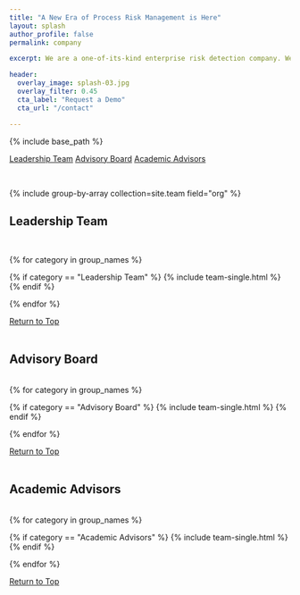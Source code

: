```yaml
---
title: "A New Era of Process Risk Management is Here"
layout: splash
author_profile: false
permalink: company

excerpt: We are a one-of-its-kind enterprise risk detection company. We help our customers improve their safety performance, increase bottom lines, and foster sustainability by addressing process risks in plant operations.  Powered by our expertise in risk management and large-scale machine learning, our unique approach has not only earned several patents but also a reputation as a disruptive technology that provides 'peripheral vision' to detect hidden risks.

header: 
  overlay_image: splash-03.jpg
  overlay_filter: 0.45
  cta_label: "Request a Demo"
  cta_url: "/contact"

---
```


{% include base_path %}

<a class="btn btn--inverse" href="#leadership-team">Leadership Team</a>
<a class="btn btn--inverse" href="#advisory-board">Advisory Board</a>
<a class="btn btn--inverse" href="#academic-advisors">Academic Advisors</a>

<br>




{% include group-by-array collection=site.team field="org" %}

<h2 id="leadership-team" class="page__section-title">Leadership Team</h2>
<br>

<div class="team__grid">

{% for category in group_names %}

  {% if category == "Leadership Team" %}
    {% include team-single.html %}
  {% endif %}

{% endfor %}
</div>

<a href="#main" class="btn btn--inverse align-right">Return to Top</a>
<br><br>

<h2 id="advisory-board" class="page__section-title">Advisory Board</h2>
<br>

<div class="team__grid">
{% for category in group_names %}

  {% if category == "Advisory Board" %}
    {% include team-single.html %}
  {% endif %}
  
{% endfor %}
</div>

<a href="#main" class="btn btn--inverse align-right">Return to Top</a>
<br><br>

<h2 id="academic-advisors" class="page__section-title">Academic Advisors</h2>
<br>
<div class="team__grid">
{% for category in group_names %}

  {% if category == "Academic Advisors" %}
    {% include team-single.html %}
  {% endif %}
    
{% endfor %}
</div>

<a href="#main" class="btn btn--inverse align-right">Return to Top</a>
<br><br>

